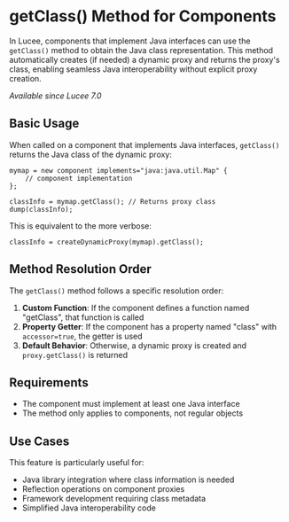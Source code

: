 <!--
{
  "title": "getClass() Method for Components",
  "id": "component-getclass-method",
  "description": "This document explains the getClass() method for CFML components that implement Java interfaces, enabling seamless Java interoperability.",
  "keywords": [
    "getClass",
    "component",
    "java",
    "proxy",
    "interface",
    "interoperability"
  ],
  "related": [
    "tag-component",
    "function-createdynamicproxy",
    "new-operator",
    "developing-with-lucee-server"
  ],
  "categories": [
    "core",
    "component",
    "java"
  ]
}
-->

# getClass() Method for Components

In Lucee, components that implement Java interfaces can use the `getClass()` method to obtain the Java class representation. This method automatically creates (if needed) a dynamic proxy and returns the proxy's class, enabling seamless Java interoperability without explicit proxy creation.

*Available since Lucee 7.0*

## Basic Usage

When called on a component that implements Java interfaces, `getClass()` returns the Java class of the dynamic proxy:

```lucee
mymap = new component implements="java:java.util.Map" {
    // component implementation
};

classInfo = mymap.getClass(); // Returns proxy class
dump(classInfo);
```

This is equivalent to the more verbose:

```lucee
classInfo = createDynamicProxy(mymap).getClass();
```

## Method Resolution Order

The `getClass()` method follows a specific resolution order:

1. **Custom Function**: If the component defines a function named "getClass", that function is called
2. **Property Getter**: If the component has a property named "class" with `accessor=true`, the getter is used
3. **Default Behavior**: Otherwise, a dynamic proxy is created and `proxy.getClass()` is returned

## Requirements

- The component must implement at least one Java interface
- The method only applies to components, not regular objects

## Use Cases

This feature is particularly useful for:

- Java library integration where class information is needed
- Reflection operations on component proxies
- Framework development requiring class metadata
- Simplified Java interoperability code